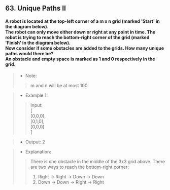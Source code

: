 ## 63. Unique Paths II
#### A robot is located at the top-left corner of a m x n grid (marked 'Start' in the diagram below).<br>The robot can only move either down or right at any point in time. The robot is trying to reach the bottom-right corner of the grid (marked 'Finish' in the diagram below).<br>Now consider if some obstacles are added to the grids. How many unique paths would there be?<br>An obstacle and empty space is marked as 1 and 0 respectively in the grid.

>* Note:
>> m and n will be at most 100.

>* Example 1:
>> Input:  
[  
  [0,0,0],  
  [0,1,0],  
  [0,0,0]  
]  

>* Output: 2

>* Explanation:
>> There is one obstacle in the middle of the 3x3 grid above.
>> There are two ways to reach the bottom-right corner:
>> 1. Right -> Right -> Down -> Down
>> 2. Down -> Down -> Right -> Right  